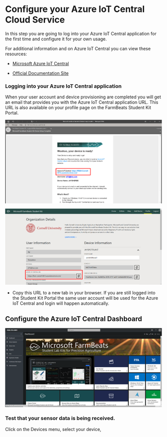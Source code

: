 Configure your Azure IoT Central Cloud Service
==============================================

In this step you are going to log into your Azure IoT Central application for
the first time and configure it for your own usage.

For additional information and on Azure IoT Central you can view these
resources:

-   [Microsoft Azure IoT
    Central](https://azure.microsoft.com/en-us/services/iot-central/)

-   [Official Documentation
    Site](https://docs.microsoft.com/en-us/azure/iot-central/)

### Logging into your Azure IoT Central application

When your user account and device provisioning are completed you will get an
email that provides you with the Azure IoT Central application URL. This URL is
also available on your profile page on the FarmBeats Student Kit Portal.

![](media/4cc89364690b124322b0f2aa5a02b58e.png)

![](media/a01c9d1d1a1f834b53d3d233d82baf7e.png)

-   Copy this URL to a new tab in your browser. If you are still logged into the
    Student Kit Portal the same user account will be used for the Azure IoT
    Central and login will happen automatically.

Configure the Azure IoT Central Dashboard
-----------------------------------------

![](media/2b60adfb0271a330a98a26d0595087e3.png)

### Test that your sensor data is being received. 

Click on the Devices menu, select your device, 
